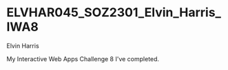 # ELVHAR045_SOZ2301_Elvin_Harris_IWA8

Elvin Harris

My Interactive Web Apps Challenge 8 I've completed.
